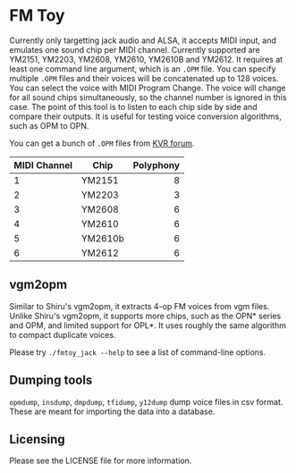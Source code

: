 FM Toy
========

Currently only targetting jack audio and ALSA, it accepts MIDI input, and emulates one sound chip per MIDI channel. Currently supported are YM2151, YM2203, YM2608, YM2610, YM2610B and YM2612. It requires at least one command line argument, which is an `.OPM` file. You can specify multiple `.OPM` files and their voices will be concatenated up to 128 voices. You can select the voice with MIDI Program Change. The voice will change for all sound chips simultaneously, so the channel number is ignored in this case. The point of this tool is to listen to each chip side by side and compare their outputs. It is useful for testing voice conversion algorithms, such as OPM to OPN.

You can get a bunch of `.OPM` files from [KVR forum](https://www.kvraudio.com/forum/viewtopic.php?t=277864).

| MIDI Channel  | Chip      | Polyphony |
| ------------- |-----------|----------:|
| 1             | YM2151    |         8 |
| 2             | YM2203    |         3 |
| 3             | YM2608    |         6 |
| 4             | YM2610    |         6 |
| 5             | YM2610b   |         6 |
| 6             | YM2612    |         6 |

vgm2opm
-------
Similar to Shiru's vgm2opm, it extracts 4-op FM voices from vgm files. Unlike Shiru's vgm2opm, it supports more chips, such as the OPN\* series and OPM, and limited support for OPL\*. It uses roughly the same algorithm to compact duplicate voices.

Please try `./fmtoy_jack --help` to see a list of command-line options.

Dumping tools
-------------
`opmdump`, `insdump`, `dmpdump`, `tfidump`, `y12dump` dump voice files in csv format. These are meant for importing the data into a database.

Licensing
---------

Please see the LICENSE file for more information.

